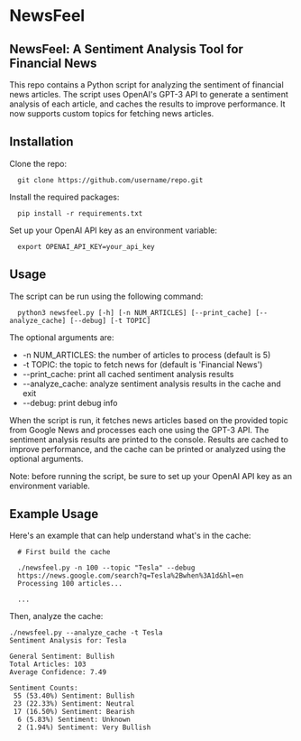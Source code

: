 # NewsFeel
## NewsFeel: A Sentiment Analysis Tool for Financial News

This repo contains a Python script for analyzing the sentiment of financial news articles. The script uses OpenAI's GPT-3 API to generate a sentiment analysis of each article, and caches the results to improve performance. It now supports custom topics for fetching news articles.

## Installation
Clone the repo:
```console
  git clone https://github.com/username/repo.git
```

Install the required packages:
```console
  pip install -r requirements.txt
```

Set up your OpenAI API key as an environment variable:
```console
  export OPENAI_API_KEY=your_api_key
```

## Usage
The script can be run using the following command:

```console
  python3 newsfeel.py [-h] [-n NUM_ARTICLES] [--print_cache] [--analyze_cache] [--debug] [-t TOPIC]
```

The optional arguments are:

- -n NUM_ARTICLES: the number of articles to process (default is 5)
- -t TOPIC: the topic to fetch news for (default is 'Financial News')
- --print_cache: print all cached sentiment analysis results
- --analyze_cache: analyze sentiment analysis results in the cache and exit
- --debug: print debug info

When the script is run, it fetches news articles based on the provided topic from Google News and processes each one using the GPT-3 API. The sentiment analysis results are printed to the console. Results are cached to improve performance, and the cache can be printed or analyzed using the optional arguments.

Note: before running the script, be sure to set up your OpenAI API key as an environment variable.

## Example Usage

Here's an example that can help understand what's in the cache:
```console
  # First build the cache

  ./newsfeel.py -n 100 --topic "Tesla" --debug
  https://news.google.com/search?q=Tesla%2Bwhen%3A1d&hl=en
  Processing 100 articles...

  ...

```

Then, analyze the cache:

```console
./newsfeel.py --analyze_cache -t Tesla
Sentiment Analysis for: Tesla

General Sentiment: Bullish
Total Articles: 103
Average Confidence: 7.49

Sentiment Counts:
 55 (53.40%) Sentiment: Bullish
 23 (22.33%) Sentiment: Neutral
 17 (16.50%) Sentiment: Bearish
  6 (5.83%) Sentiment: Unknown
  2 (1.94%) Sentiment: Very Bullish
```

